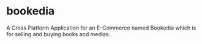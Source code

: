 # bookedia
A Cross Platform Application for an E-Commerce named Bookedia which is for selling and buying books and medias.

